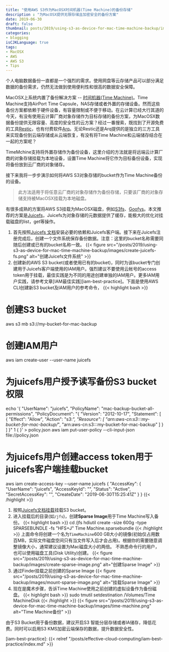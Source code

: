 ```yaml
---
title: "使用AWS S3作为MacOSX时间机器(Time Machine)的备份存储"
description : "为MacOSX提供无限存储且加密安全的备份方案"
date: 2019-06-30
draft: false
thumbnail: posts/2019/using-s3-as-device-for-mac-time-machine-backup/images/cover.jpg
categories:
- blogging
isCJKLanguage: true
tags:
- MacOSX
- AWS
- AWS S3
- Tips
---
```

个人电脑数据备份一直都是一个强烈的需求。使用网盘等云存储产品可以部分满足数据的备份需求，仍然无法做到使用便利性和很高的数据安全保障。

MacOSX上系统内置了备份解决方案 -- [时间机器(Time Machine)][time-machine-doc]。Time Machine支持AirPort Time Capsule，NAS存储或者外置的存储设备。然而这些备份方案都依赖于硬件设备，有容量限制或不便于移动。在云计算已经大行其道的今天，有没有使用云计算厂商对象存储作为目标存储的备份方案，为MacOSX数据备份提供无限容量、高度的安全性的云方案？经过一番搜索，既找到了开源免费的工具[Restic][restic]，也有付费软件[Arq][Arq]。无论Restic还是Arq提供的是独立的三方工具来实现备份到云端存储或从云端恢复，有没有将Time Machine和云端储存结合在一起的方案呢？

<!--more-->

TimeMchine支持将外置存储作为备份设备，这里介绍的方法就是将远端云计算厂商的对象存储挂载为本地设备，设置Time Machine将它作为目标备份设备，实现将备份放到云厂商的对象储存。

接下来我将一步步演示如何将AWS S3对象存储的bucket作为Time Machine备份的设备。

> 此方法适用于将任意云厂商的对象存储作为备份存储，只要该厂商的对象存储支持被MacOSX挂载为本地磁盘。

有很多成熟的方案将AWS S3挂载为MacOSX磁盘，例如[S3fs][s3fs]、[Goofys][goofys]。本文推荐的方案是[Juicefs][juicefs]，Juicefs为对象存储的元数据提供了缓存，能极大的优化对挂载磁盘的list，get等操作。

1. 首先按照[Juicefs 文档][juicefs-installation]安装必要的依赖和Juicefs客户端。接下来在Juicefs注册完成后，创建一个文件系统保存备份数据。注意：这里的bucket名称需要同随后创建或已有的bucket名称一致。
{{< figure src="/posts/2019/using-s3-as-device-for-mac-time-machine-backup/images/create-juicefs-fs.png" alt="创建Juicefs文件系统" >}}
1. 创建新的AWS S3 bucket(或者使用已有的bucket)，同时为该bucket专门创建用于Juicefs客户端使用的IAM用户。强烈建议不要使用云帐号的access token用于挂载，最佳实践是为不同的用途创建单独的IAM用户。更多IAM用户实践，请参考文章[IAM最佳实践][iam-best-practice]。下面是使用AWS CLI创建新S3 bucket及IAM用户的参考命令，
{{< highlight bash >}}
# 创建S3 bucket
aws s3 mb s3://my-bucket-for-mac-backup

# 创建IAM用户
aws iam create-user --user-name juicefs
# 为juicefs用户授予读写备份S3 bucket权限
echo '{
    "UserName": "juicefs",
    "PolicyName": "mac-backup-bucket-all-permissions",
    "PolicyDocument": "{ \"Version\": \"2012-10-17\", \"Statement\": [ { \"Effect\": \"Allow\", \"Action\": \"s3:*\", \"Resource\": [ \"arn:aws-cn:s3:::my-bucket-for-mac-backup/*\", \"arn:aws-cn:s3:::my-bucket-for-mac-backup\" ] } ] }"
  1 {
}' > policy.json
aws iam put-user-policy --cli-input-json file://policy.json
# 为juicefs用户创建access token用于juicefs客户端挂载bucket
aws iam create-access-key --user-name juicefs
{
    "AccessKey": {
        "UserName": "juicefs",
        "AccessKeyId": "<key id>",
        "Status": "Active",
        "SecretAccessKey": "<access key>",
        "CreateDate": "2019-06-30T15:25:41Z"
    }
}
{{< /highlight >}}
1. 按照[Juicefs文档挂载][juicefs-mount]挂载S3 bucket。
1. 进入挂载后的目录(如`/jfs`)，创建**Sparse Image**用于Time Machine写入备份。
{{< highlight bash >}}
cd /jfs
hdiutil create -size 600g -type SPARSEBUNDLE -fs "HFS+J" Time Machine.sparsebundle
{{< /highlight >}}
上面命令将创建一个名为`TimeMachine`600 GB大小的镜像(初始仅占用数百MB，实际文件磁盘空间只有当文件写入后才会占用)。根据你的需要随意调整镜像大小，通常建议设置为Mac磁盘大小的两倍。
不熟悉命令行的用户，也可以使用磁盘工具(Disk Utility)创建。
{{< figure src="/posts/2019/using-s3-as-device-for-mac-time-machine-backup/images/create-sparse-image.png" alt="创建Sparse Image" >}}
1. 通过Finder挂载之前创建的Sparse Image
{{< figure src="/posts/2019/using-s3-as-device-for-mac-time-machine-backup/images/mount-sparse-image.png" alt="挂载Sparse Image" >}}
1. 现在是魔术步骤，告诉Time Machine使用之前创建的虚拟设备作为备份磁盘。
{{< highlight bash >}}
sudo tmutil setdestination /Volumes/Time MachineDisk
{{< /highlight >}} 
{{< figure src="/posts/2019/using-s3-as-device-for-mac-time-machine-backup/images/time-machine.png" alt="Time Machine备份" >}}

由于S3 Bucket用于备份数据，建议开启S3 智能分层存储或者IA储存，降低花费。同时可以启用S3 KMS加密云端保存的数据，提升数据安全性。

[time-machine-doc]: https://support.apple.com/zh-cn/HT201250
[restic]: https://restic.net/
[Arq]: https://www.arqbackup.com/
[s3fs]: https://amazonaws-china.com/cn/blogs/china/s3fs-amazon-ec2-linux/
[goofys]: https://github.com/kahing/goofys
[juicefs]: https://juicefs.com
[juicefs-installation]: https://juicefs.com/docs/zh/getting_started.html#system-requirement
[juicefs-mount]: https://juicefs.com/docs/zh/getting_started.html#mount-filesystem
[iam-best-practice]: {{< relref "/posts/effective-cloud-computing/iam-best-practice/index.md" >}}
